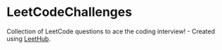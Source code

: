 # LeetCodeChallenges
Collection of LeetCode questions to ace the coding interview! - Created using [LeetHub](https://github.com/QasimWani/LeetHub).
